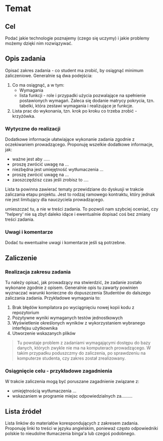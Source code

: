# Temat

## Cel

Podać jakie technologie poznajemy (czego się uczymy) i jakie problemy możemy dzięki nim rozwiązywać.

## Opis zadania

Opisać zakres zadania - co student ma zrobić, by osiągnąć minimum zaliczeniowe. Generalnie są dwa podejścia:

1. Co ma osiągnąć, a w tym:
   - Wymagania  
   - lista funkcji - role i przypadki użycia pozwalające na spełnienie postawionych wymagań. Zaleca się dodanie matrycy pokrycia, tzn. tabelki, która zestawi wymagania i realizujące je funkcje.
2. Lista prac do wykonania, tzn. krok po kroku co trzeba zrobić - krzyżówka.

### Wytyczne do realizacji

Dodatkowe informacje ułatwiające wykonanie zadania zgodnie z oczekiwaniem prowadzącego. Proponuję wszelkie dodatkowe informacje, jak:

- ważne jest aby .....
- proszę zwrócić uwagę na ...
- niezbędna jest umiejętność wytłumaczenia ...
- proszę zwrócić uwagę na ...
- zaoszczędzisz czas jeśli zrobisz to ....

Lista ta powinna zawierać tematy przewidziane do dyskusji w trakcie zaliczania etapu projektu. Jest  to rodzaj ramowego kontraktu, który jednak nie jest limitujący dla nauczyciela prowadzącego.

umieszczać tu, a nie w treści zadania. To pozwoli nam szybciej oceniać, czy "helpery' nie są zbyt daleko idące i ewentualnie dopisać coś bez zmiany treści zadania.

### Uwagi i komentarze

Dodać tu ewentualne uwagi i komentarze jeśli są potrzebne.

## Zaliczenie

### Realizacja zakresu zadania

Tu należy opisać, jak prowadzący ma stwierdzić, że zadanie zostało wykonane zgodnie z opisem. Generalnie opis tu zawarty powinien wyznaczać warunki konieczne do dopuszczenia Studentów do dalszego zaliczania zadania. Przykładowe wymagania to:

1. Brak błędów kompilatora po wyciągnięciu nowej kopii kodu z repozytorium
2. Pozytywne wyniki wymaganych testów jednostkowych
3. Wyświetlenie określonych wyników z wykorzystaniem wybranego interfejsu użytkownika
4. Utworzenie wskazanych plików

> Tu powstaje problem z zadaniami wymagającymi dostępu do bazy danych, których zwykle nie ma na komputerach prowadzącego. W takim przypadku poduszczmy do zaliczenia, po sprawdzeniu na komputerze studenta, czy zakres został zrealizowany.

### Osiągnięcie celu - przykładowe zagadnienia

W trakcie zaliczenia mogą być poruszane zagadnienie związane z:

- umiejętnością wytłumaczenia ...
- wskazaniem w programie miejsc odpowiedzialnych za.........

## Lista źródeł

Lista linków do materiałów korespondujących z zakresem zadania. Proponuję linki to treści w języku angielskim, ponieważ często odpowiedniki polskie to nieudolne tłumaczenia binga'a lub czegoś podobnego.
